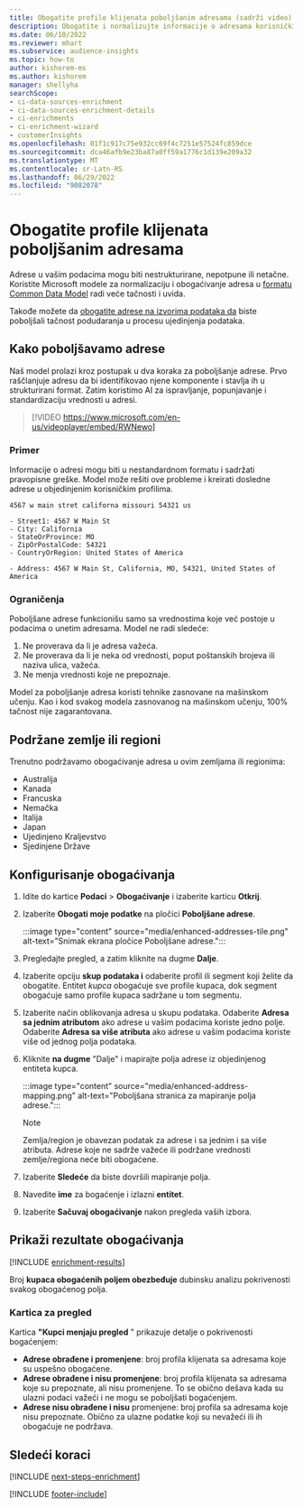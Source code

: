 ```yaml
---
title: Obogatite profile klijenata poboljšanim adresama (sadrži video)
description: Obogatite i normalizujte informacije o adresama korisničkih profila pomoću Microsoft modela.
ms.date: 06/10/2022
ms.reviewer: mhart
ms.subservice: audience-insights
ms.topic: how-to
author: kishorem-ms
ms.author: kishorem
manager: shellyha
searchScope:
- ci-data-sources-enrichment
- ci-data-sources-enrichment-details
- ci-enrichments
- ci-enrichment-wizard
- customerInsights
ms.openlocfilehash: 01f1c917c75e932cc69f4c7251e57524fc859dce
ms.sourcegitcommit: dca46afb9e23ba87a0ff59a1776c1d139e209a32
ms.translationtype: MT
ms.contentlocale: sr-Latn-RS
ms.lasthandoff: 06/29/2022
ms.locfileid: "9082078"
---
```

# <a name="enrich-customer-profiles-with-enhanced-addresses"></a>Obogatite profile klijenata poboljšanim adresama

Adrese u vašim podacima mogu biti nestrukturirane, nepotpune ili netačne. Koristite Microsoft modele za normalizaciju i obogaćivanje adresa u [formatu Common Data Model](/common-data-model/schema/core/applicationcommon/address) radi veće tačnosti i uvida.

Takođe možete da [obogatite adrese na izvorima podataka da](data-sources-enrichment.md) biste poboljšali tačnost podudaranja u procesu ujedinjenja podataka. 

## <a name="how-we-enhance-addresses"></a>Kako poboljšavamo adrese

Naš model prolazi kroz postupak u dva koraka za poboljšanje adrese. Prvo raščlanjuje adresu da bi identifikovao njene komponente i stavlja ih u strukturirani format. Zatim koristimo AI za ispravljanje, popunjavanje i standardizaciju vrednosti u adresi.

> [!VIDEO https://www.microsoft.com/en-us/videoplayer/embed/RWNewo]

### <a name="example"></a>Primer

Informacije o adresi mogu biti u nestandardnom formatu i sadržati pravopisne greške. Model može rešiti ove probleme i kreirati dosledne adrese u objedinjenim korisničkim profilima.

```Input
4567 w main stret californa missouri 54321 us
```

```Output
- Street1: 4567 W Main St
- City: California
- StateOrProvince: MO
- ZipOrPostalCode: 54321
- CountryOrRegion: United States of America

- Address: 4567 W Main St, California, MO, 54321, United States of America
```

### <a name="limitations"></a>Ograničenja

Poboljšane adrese funkcionišu samo sa vrednostima koje već postoje u podacima o unetim adresama. Model ne radi sledeće:

1. Ne proverava da li je adresa važeća.
2. Ne proverava da li je neka od vrednosti, poput poštanskih brojeva ili naziva ulica, važeća.
3. Ne menja vrednosti koje ne prepoznaje.

Model za poboljšanje adresa koristi tehnike zasnovane na mašinskom učenju. Kao i kod svakog modela zasnovanog na mašinskom učenju, 100% tačnost nije zagarantovana.

## <a name="supported-countries-or-regions"></a>Podržane zemlje ili regioni

Trenutno podržavamo obogaćivanje adresa u ovim zemljama ili regionima:

- Australija
- Kanada
- Francuska
- Nemačka
- Italija
- Japan
- Ujedinjeno Kraljevstvo
- Sjedinjene Države

## <a name="configure-the-enrichment"></a>Konfigurisanje obogaćivanja

1. Idite do kartice **Podaci** > **Obogaćivanje** i izaberite karticu **Otkrij**.

1. Izaberite **Obogati moje podatke** na pločici **Poboljšane adrese**.

   :::image type="content" source="media/enhanced-addresses-tile.png" alt-text="Snimak ekrana pločice Poboljšane adrese.":::

1. Pregledajte pregled, a zatim kliknite na dugme **Dalje**.

1. Izaberite opciju **skup podataka i** odaberite profil ili segment koji želite da obogatite. Entitet *kupca* obogaćuje sve profile kupaca, dok segment obogaćuje samo profile kupaca sadržane u tom segmentu.

1. Izaberite način oblikovanja adresa u skupu podataka. Odaberite **Adresa sa jednim atributom** ako adrese u vašim podacima koriste jedno polje. Odaberite **Adresa sa više atributa** ako adrese u vašim podacima koriste više od jednog polja podataka.

1. Kliknite **na dugme** "Dalje" i mapirajte polja adrese iz objedinjenog entiteta kupca.

    :::image type="content" source="media/enhanced-address-mapping.png" alt-text="Poboljšana stranica za mapiranje polja adrese.":::

   > [!NOTE]
   > Zemlja/region je obavezan podatak za adrese i sa jednim i sa više atributa. Adrese koje ne sadrže važeće ili podržane vrednosti zemlje/regiona neće biti obogaćene.

1. Izaberite **Sledeće** da biste dovršili mapiranje polja.

1. Navedite **ime** za bogaćenje i izlazni **entitet**.

1. Izaberite **Sačuvaj obogaćivanje** nakon pregleda vaših izbora.

## <a name="view-enrichment-results"></a>Prikaži rezultate obogaćivanja

[!INCLUDE [enrichment-results](includes/enrichment-results.md)]

Broj **kupaca obogaćenih poljem obezbeđuje** dubinsku analizu pokrivenosti svakog obogaćenog polja.

### <a name="overview-card"></a>Kartica za pregled

Kartica **"Kupci menjaju pregled** " prikazuje detalje o pokrivenosti bogaćenjem:

- **Adrese obrađene i promenjene**: broj profila klijenata sa adresama koje su uspešno obogaćene.
- **Adrese obrađene i nisu promenjene**: broj profila klijenata sa adresama koje su prepoznate, ali nisu promenjene. To se obično dešava kada su ulazni podaci važeći i ne mogu se poboljšati bogaćenjem.
- **Adrese nisu obrađene i nisu** promenjene: broj profila sa adresama koje nisu prepoznate. Obično za ulazne podatke koji su nevažeći ili ih obogaćuje ne podržava.

## <a name="next-steps"></a>Sledeći koraci

[!INCLUDE [next-steps-enrichment](includes/next-steps-enrichment.md)]

[!INCLUDE [footer-include](includes/footer-banner.md)]
